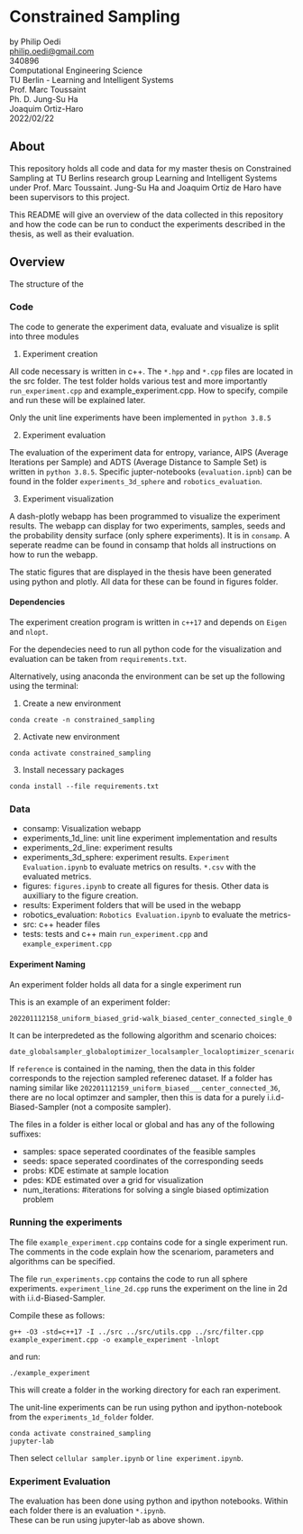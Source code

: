 # Constrained Sampling

by Philip Oedi  
philip.oedi@gmail.com  
340896  
Computational Engineering Science  
TU Berlin - Learning and Intelligent Systems  
Prof. Marc Toussaint  
Ph. D. Jung-Su Ha  
Joaquim Ortiz-Haro  
2022/02/22  


## About

This repository holds all code and data for my master thesis on Constrained Sampling at TU Berlins research group Learning and Intelligent Systems under Prof. Marc Toussaint. Jung-Su Ha and Joaquim Ortiz de Haro have been supervisors to this project.  

This README will give an overview of the data collected in this repository and how the code can be run to conduct the experiments described in the thesis, as  well as their evaluation.

## Overview

The structure of the 

### Code

The code to generate the experiment data, evaluate and visualize is split into three modules

1. Experiment creation

All code necessary is written in c++. The `*.hpp` and `*.cpp` files are located in the src folder. The test folder holds various test and more importantly `run_experiment.cpp` and example_experiment.cpp. How to specify, compile and run these will be explained later.  

Only the unit line experiments have been implemented in `python 3.8.5`

2. Experiment evaluation

The evaluation of the experiment data for entropy, variance, AIPS (Average Iterations per Sample) and ADTS (Average Distance to Sample Set) is written in `python 3.8.5`.
Specific jupter-notebooks (`evaluation.ipnb`) can be found in the folder `experiments_3d_sphere` and `robotics_evaluation`.


3. Experiment visualization

A dash-plotly webapp has been programmed to visualize the experiment results. The webapp can display for two experiments, samples, seeds and the probability density surface (only sphere experiments).
It is in `consamp`. A seperate readme can be found in consamp that holds all instructions on how to run the webapp.  

The static figures that are displayed in the thesis have been generated using python and plotly. All data for these can be found in figures folder.


#### Dependencies

The experiment creation program is written in `c++17` and depends on `Eigen` and `nlopt`.  

For the dependecies need to run all python code for the visualization and evaluation can be taken from `requirements.txt`.  

Alternatively, using anaconda the environment can be set up the following using the terminal:  

1. Create a new environment

```
conda create -n constrained_sampling
```

2. Activate new environment

```
conda activate constrained_sampling
```

3. Install necessary packages

```
conda install --file requirements.txt
``` 


### Data

* consamp: Visualization webapp
* experiments_1d_line: unit line experiment implementation and results
* experiments_2d_line: experiment results
* experiments_3d_sphere: experiment results. `Experiment Evaluation.ipynb` to evaluate metrics on results. `*.csv` with the evaluated metrics.
* figures: `figures.ipynb` to create all figures for thesis. Other data is auxilliary to the figure creation. 
* results: Experiment folders that will be used in the webapp
* robotics_evaluation: `Robotics Evaluation.ipynb` to evaluate the metrics-
* src: c++ header files 
* tests: tests and c++ main `run_experiment.cpp` and `example_experiment.cpp` 

#### Experiment Naming

An experiment folder holds all data for a single experiment run

This is an example of an experiment folder:

```
202201112158_uniform_biased_grid-walk_biased_center_connected_single_0
```

It can be interpredeted as the following algorithm and scenario choices:

```
date_globalsampler_globaloptimizer_localsampler_localoptimizer_scenario_description_#samplingrun
```

If `reference` is contained in the naming, then the data in this folder corresponds to the rejection sampled referenec dataset. If a folder has naming similar like `202201112159_uniform_biased___center_connected_36`, there are no local optimzer and sampler, then this is data for a purely i.i.d-Biased-Sampler (not a composite sampler).


The files in a folder is either local or global and has any of the following suffixes:

* samples: space seperated coordinates of the feasible samples
* seeds: space seperated coordinates of the corresponding seeds
* probs: KDE estimate at sample location
* pdes: KDE estimated over a grid for visualization
* num_iterations: #iterations for solving a single biased optimization problem


### Running the experiments

The file `example_experiment.cpp` contains code for a single experiment run. The comments in the code explain how the scenariom, parameters and algorithms can be specified.

The file `run_experiments.cpp` contains the code to run all sphere experiments. `experiment_line_2d.cpp` runs the experiment on the line in 2d with i.i.d-Biased-Sampler.



Compile these as follows:

```
g++ -O3 -std=c++17 -I ../src ../src/utils.cpp ../src/filter.cpp example_experiment.cpp -o example_experiment -lnlopt
```

and run:

```
./example_experiment
```

This will create a folder in the working directory for each ran experiment.  

The unit-line experiments can be run using python and ipython-notebook from the `experiments_1d_folder` folder.

```
conda activate constrained_sampling
jupyter-lab
```

Then select `cellular sampler.ipynb` or `line experiment.ipynb`.

### Experiment Evaluation

The evaluation has been done using python and ipython notebooks. Within each folder there is an evaluation `*.ipynb`.  
These can be run using jupyter-lab as above shown.






